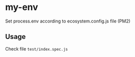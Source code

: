 # my-env
Set process.env according to ecosystem.config.js file (PM2)

## Usage

Check file `test/index.spec.js`
